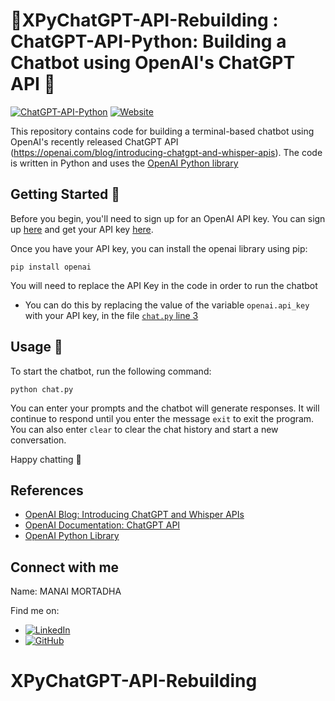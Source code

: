 # 🤖XPyChatGPT-API-Rebuilding : ChatGPT-API-Python: Building a Chatbot using OpenAI's ChatGPT API 🚀
[![ChatGPT-API-Python](https://img.shields.io/badge/ChatGPT--API--Python-Build%20A%20ChatBot%20Using%20OpenAI%20Python%20API-blueviolet?logo=github&style=flat-square)](https://github.com/abdur75648/ChatGPT-API-Python)
[![Website](https://img.shields.io/badge/Website-Visit%20Here-brightgreen?style=flat-square)](https://abdur75648.github.io/ChatGPT-API-Python/)

This repository contains code for building a terminal-based chatbot using OpenAI's recently released ChatGPT API (https://openai.com/blog/introducing-chatgpt-and-whisper-apis). The code is written in Python and uses the [OpenAI Python library](https://github.com/openai/openai-python)

## Getting Started 🔧
Before you begin, you'll need to sign up for an OpenAI API key. You can sign up [here](https://beta.openai.com/signup/) and get your API key [here](https://platform.openai.com/account/api-keys). 

Once you have your API key, you can install the openai library using pip:

`pip install openai`

You will need to replace the API Key in the code in order to run the chatbot
* You can do this by replacing the value of the variable `openai.api_key` with your API key, in the file [`chat.py` line 3](/chat.py#L3)

## Usage 💬
To start the chatbot, run the following command:

`python chat.py`

You can enter your prompts and the chatbot will generate responses. It will continue to respond until you enter the message `exit` to exit the program. You can also enter ```clear``` to clear the chat history and start a new conversation.

Happy chatting 🎉

## References
* [OpenAI Blog: Introducing ChatGPT and Whisper APIs](https://openai.com/blog/introducing-chatgpt-and-whisper-apis)
* [OpenAI Documentation: ChatGPT API](https://platform.openai.com/docs/guides/chat)
* [OpenAI Python Library](https://github.com/openai/openai-python)

## Connect with me
Name: MANAI MORTADHA 


Find me on:

- [![LinkedIn](https://img.shields.io/badge/-LinkedIn-blue?style=flat-square&logo=linkedin&logoColor=white)](https://www.linkedin.com/in/mannai-mortadha/)
- [![GitHub](https://img.shields.io/badge/-GitHub-black?style=flat-square&logo=github&logoColor=white)](https://github.com/MortadhaMannai)
  
# XPyChatGPT-API-Rebuilding

